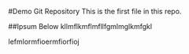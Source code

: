 #Demo Git Repository
This is the first file in this repo.

##Ipsum Below
kllmflkmflmfllfgmlmglkmfgkl

lefmlormfioermfiorfioj